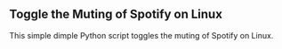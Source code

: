 Toggle the Muting of Spotify on Linux
---

This simple dimple Python script toggles the muting of Spotify on Linux.
